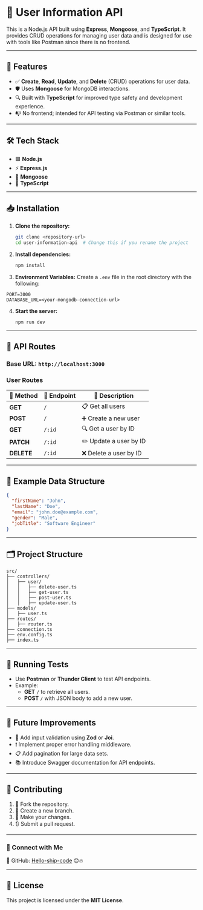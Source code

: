 # 🎯 User Information API

This is a Node.js API built using **Express**, **Mongoose**, and **TypeScript**. It provides CRUD operations for managing user data and is designed for use with tools like Postman since there is no frontend.

---

## 🚀 Features
- ✅ **Create**, **Read**, **Update**, and **Delete** (CRUD) operations for user data.
- 🛡️ Uses **Mongoose** for MongoDB interactions.
- 🔍 Built with **TypeScript** for improved type safety and development experience.
- 📭 No frontend; intended for API testing via Postman or similar tools.

---

## 🛠️ Tech Stack
- 🟩 **Node.js**
- ⚡ **Express.js**
- 🍃 **Mongoose**
- 🔷 **TypeScript**

---

## 📥 Installation

1. **Clone the repository:**
   ```bash
   git clone <repository-url>
   cd user-information-api  # Change this if you rename the project
   ```

2. **Install dependencies:**
   ```bash
   npm install
   ```

3. **Environment Variables:**
Create a `.env` file in the root directory with the following:

```
PORT=3000
DATABASE_URL=<your-mongodb-connection-url>
```

4. **Start the server:**
   ```bash
   npm run dev
   ```

---

## 📡 API Routes

### **Base URL:** `http://localhost:3000`

### User Routes
| 🔹 Method | 🔸 Endpoint        | 📝 Description         |
|---------|----------------|---------------------|
| **GET**    | `/`               | 📋 Get all users          |
| **POST**   | `/`               | ➕ Create a new user      |
| **GET**    | `/:id`            | 🔍 Get a user by ID        |
| **PATCH**  | `/:id`            | ✏️ Update a user by ID     |
| **DELETE** | `/:id`            | ❌ Delete a user by ID     |

---

## 📄 Example Data Structure

```json
{
  "firstName": "John",
  "lastName": "Doe",
  "email": "john.doe@example.com",
  "gender": "Male",
  "jobTitle": "Software Engineer"
}
```

---

## 🗂️ Project Structure
```
src/
├── controllers/
│   ├── user/
│   │   ├── delete-user.ts
│   │   ├── get-user.ts
│   │   ├── post-user.ts
│   │   ├── update-user.ts
├── models/
│   ├── user.ts
├── routes/
│   ├── router.ts
├── connection.ts
├── env.config.ts
├── index.ts
```

---

## 🧪 Running Tests
- Use **Postman** or **Thunder Client** to test API endpoints.
- Example:
  - **GET** `/` to retrieve all users.
  - **POST** `/` with JSON body to add a new user.

---

## 🌟 Future Improvements
- 🚨 Add input validation using **Zod** or **Joi**.
- ❗ Implement proper error handling middleware.
- 📋 Add pagination for large data sets.
- 📚 Introduce Swagger documentation for API endpoints.

---

## 🤝 Contributing
1. 🍴 Fork the repository.
2. 🌱 Create a new branch.
3. 🔨 Make your changes.
4. 🔃 Submit a pull request.

---

### 🐙 Connect with Me  
📌 GitHub: [Hello-ship-code](https://github.com/Hello-ship-code) 😊🔥

---

## 📜 License
This project is licensed under the **MIT License**.
